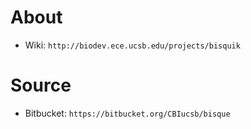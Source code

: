 # About

* Wiki: `http://biodev.ece.ucsb.edu/projects/bisquik`

# Source

* Bitbucket: `https://bitbucket.org/CBIucsb/bisque`

